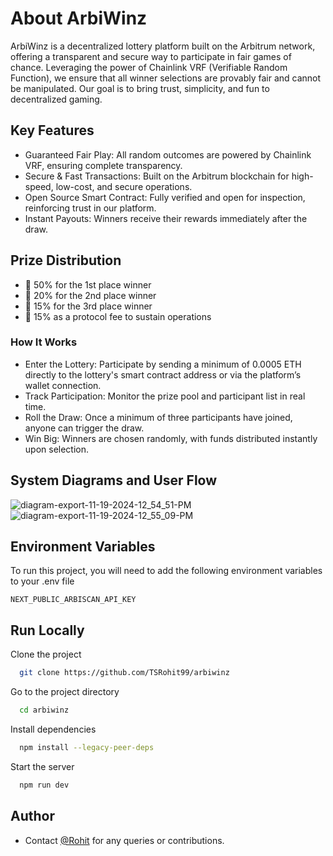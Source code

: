 # About ArbiWinz

ArbiWinz is a decentralized lottery platform built on the Arbitrum network, offering a transparent and secure way to participate in fair games of chance. Leveraging the power of Chainlink VRF (Verifiable Random Function), we ensure that all winner selections are provably fair and cannot be manipulated. Our goal is to bring trust, simplicity, and fun to decentralized gaming.

## Key Features
- Guaranteed Fair Play: All random outcomes are powered by Chainlink VRF, ensuring complete transparency.
- Secure & Fast Transactions: Built on the Arbitrum blockchain for high-speed, low-cost, and secure operations.
- Open Source Smart Contract: Fully verified and open for inspection, reinforcing trust in our platform.
- Instant Payouts: Winners receive their rewards immediately after the draw.

## Prize Distribution
- 🥇 50% for the 1st place winner
- 🥈 20% for the 2nd place winner
- 🥉 15% for the 3rd place winner
- 📜 15% as a protocol fee to sustain operations
### How It Works
- Enter the Lottery: Participate by sending a minimum of 0.0005 ETH directly to the lottery's smart contract address or via the platform’s wallet connection.
- Track Participation: Monitor the prize pool and participant list in real time.
- Roll the Draw: Once a minimum of three participants have joined, anyone can trigger the draw.
- Win Big: Winners are chosen randomly, with funds distributed instantly upon selection.
## System Diagrams and User Flow
![diagram-export-11-19-2024-12_54_51-PM](https://github.com/user-attachments/assets/4d5fc1e2-7d5b-45c6-956c-c36ec414d68a)
![diagram-export-11-19-2024-12_55_09-PM](https://github.com/user-attachments/assets/5a10b75e-d630-45bb-b565-26f7efa9b1be)

## Environment Variables

To run this project, you will need to add the following environment variables to your .env file


`NEXT_PUBLIC_ARBISCAN_API_KEY`

## Run Locally

Clone the project

```bash
  git clone https://github.com/TSRohit99/arbiwinz
```

Go to the project directory

```bash
  cd arbiwinz
```

Install dependencies

```bash
  npm install --legacy-peer-deps
```

Start the server

```bash
  npm run dev
```


## Author

- Contact [@Rohit](https://tsrohit99.github.io) for any queries or contributions.
